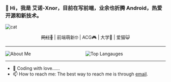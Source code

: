 ### 🌱 Hi，我是 艾诺-Xnor，目前在写前端，业余也折腾 Android，热爱开源和新技术。

![cat](https://raw.githubusercontent.com/Xnor-bear/Living-room-for-Pic/master/cat1.gif)

<center> <s>网红👻</s> | 前端萌新🤓 | ACG🎮 | 大学🐶 | 爱猫😺 </center>

--------

<div style="display: flex;width:100%;justify-content: space-between;"> 
  <img style="flex: 1;" alt="About Me" src="https://github-readme-stats.vercel.app/api?username=xnor-bear&show_icons=true&hide_border=true&hide=contribs" />
  <img style="flex: 1;" alt="Top Langauges" src="https://github-readme-stats.vercel.app/api/top-langs/?username=xnor-bear&layout=compact&show_icons=true&hide_border=true" />
</div>

--------

- 🔭 Coding with love……
- 📫 How to reach me: The best way to reach me is through [email](mailto:xiangnorth@qq.com).
